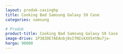 ```yaml
---
layout: produk-casinghp
title: Cooking Bad Samsung Galaxy S9 Case
categories: samsung

# Produk
product-title: Cooking Bad Samsung Galaxy S9 Case
image-drive: 1P38Z0E7AEAnbj0sIfNIskXX54tNu7jo-
harga: 90000
---
```

